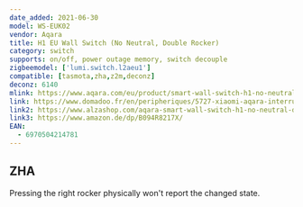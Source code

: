 ```yaml
---
date_added: 2021-06-30
model: WS-EUK02
vendor: Aqara
title: H1 EU Wall Switch (No Neutral, Double Rocker)
category: switch
supports: on/off, power outage memory, switch decouple
zigbeemodel: ['lumi.switch.l2aeu1']
compatible: [tasmota,zha,z2m,deconz]
deconz: 6140
mlink: https://www.aqara.com/eu/product/smart-wall-switch-h1-no-neutral
link: https://www.domadoo.fr/en/peripheriques/5727-xiaomi-aqara-interrupteur-mural-double-intelligent-h1-zigbee-30-sans-neutre-6970504214781.html
link2: https://www.alzashop.com/aqara-smart-wall-switch-h1-no-neutral-double-rocker-d6480895.htm
link3: https://www.amazon.de/dp/B094R8217X/
EAN:
  - 6970504214781
---
```


## ZHA
Pressing the right rocker physically won't report the changed state.

